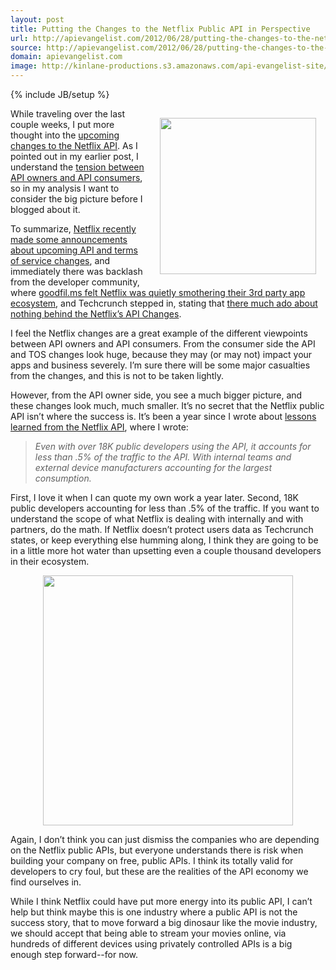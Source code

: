 ```yaml
---
layout: post
title: Putting the Changes to the Netflix Public API in Perspective
url: http://apievangelist.com/2012/06/28/putting-the-changes-to-the-netflix-public-api-in-perspective/
source: http://apievangelist.com/2012/06/28/putting-the-changes-to-the-netflix-public-api-in-perspective/
domain: apievangelist.com
image: http://kinlane-productions.s3.amazonaws.com/api-evangelist-site/blog/netflix_logo.gif
---
```

{% include JB/setup %}<p><p><a title="Netflix API" href="http://www.netflix.com/"><img style="padding: 15px;" src="http://kinlane-productions.s3.amazonaws.com/netflix_logo.gif" alt="" width="250" align="right" /></a></p>
<p>While traveling over the last couple weeks, I put more thought into the <a title="Netflix recently made some announcements about upcoming API and terms of service changes" href="http://developer.netflix.com/blog/read/Upcoming_Changes_to_the_Netflix_API_Program">upcoming changes to the Netflix API</a>.  As I pointed out in my earlier post, I understand the <a title="tension between API owners and API consumers" href="http://www.apievangelist.com/2012/06/24/tension-between-api-owners-and-consumers/">tension between API owners and API consumers</a>, so in my analysis I want to consider the big picture before I blogged about it.</p>
<p>To summarize, <a title="Netflix recently made some announcements about upcoming API and terms of service changes" href="http://developer.netflix.com/blog/read/Upcoming_Changes_to_the_Netflix_API_Program">Netflix recently made some announcements about upcoming API and terms of service changes</a>, and immediately there was backlash from the developer community, where <a title="goodfil.ms felt Netflix was quietly smothering their 3rd party app ecosystem" href="http://goodfil.ms/blog/posts/2012/06/18/netflix-quietly-smothers-3rd-party-app-ecosystem/">goodfil.ms felt Netflix was quietly smothering their 3rd party app ecosystem</a>, and Techcrunch stepped in, stating that <a href="http://techcrunch.com/2012/06/18/netflix-api-changes/">there much ado about nothing behind the Netflix&rsquo;s API Changes</a>.</p>
<p>I feel the Netflix changes are a great example of the different viewpoints between API owners and API consumers.  From the consumer side the API and TOS changes look huge, because they may (or may not) impact your apps and business severely.  I&rsquo;m sure there will be some major casualties from the changes, and this is not to be taken lightly.</p>
<p>However, from the API owner side, you see a much bigger picture, and these changes look much, much smaller.  It&rsquo;s no secret that the Netflix public API isn&rsquo;t where the success is.  It&rsquo;s been a year since I wrote about <a title="lessons learned from the Netflix API" href="http://www.apievangelist.com/2011/06/10/lessons-in-api-deployment-from-netflix/">lessons learned from the Netflix API</a>, where I wrote:</p>
<blockquote><em>Even with over 18K public developers using the API, it accounts for less than .5% of the traffic to the API. With internal teams and external device manufacturers accounting for the largest consumption.</em></blockquote>
<p>First, I love it when I can quote my own work a year later.  Second, 18K public developers accounting for less than .5% of the traffic.  If you want to understand the scope of what Netflix is dealing with internally and with partners, do the math.   If Netflix doesn&rsquo;t protect users data as Techcrunch states, or keep everything else humming along, I think they are going to be in a little more hot water than upsetting even a couple thousand developers in their ecosystem.</p>
<p><img class="aligncenter" style="display: block; margin-left: auto; margin-right: auto;" src="http://kinlane-productions.s3.amazonaws.com/netflix/netflix-api-usage-by-audience.png" alt="" width="400" align="center" /></p>
<p>Again, I don&rsquo;t think you can just dismiss the companies who are depending on the Netflix public APIs, but everyone understands there is risk when building your company on free, public APIs.  I think its totally valid for developers to cry foul, but these are the realities of the API economy we find ourselves in.</p>
<p>While I think Netflix could have put more energy into its public API, I can&rsquo;t help but think maybe this is one industry where a public API is not the success story, that to move forward a big dinosaur like the movie industry, we should accept that being able to stream your movies online, via hundreds of different devices using privately controlled APIs is a big enough step forward--for now.</p></p>
